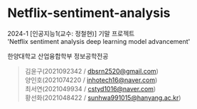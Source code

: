 # Netflix-sentiment-analysis

2024-1 [인공지능1(교수: 정철현)] 기말 프로젝트   
'Netflix sentiment analysis deep learning model advancement'



한양대학교 산업융합학부 정보공학전공   
>김윤구(2021092342 / dbsrn2520@gmail.com)   
>양인호(2021074220 / inhotech16@naver.com)   
>최서연(2021049934 / cstyd1016@naver.com)   
>황선화(2021048422 / sunhwa991015@hanyang.ac.kr)   
